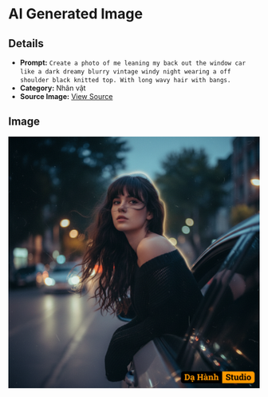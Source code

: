 # AI Generated Image

## Details
- **Prompt:** `Create a photo of me leaning my back out the window car like a dark dreamy blurry vintage windy night wearing a off shoulder black knitted top. With long wavy hair with bangs.
`
- **Category:** Nhân vật
- **Source Image:** [View Source](https://raw.githubusercontent.com/lenzcomvth/ImageLibrary/main/Female.png)

## Image
![AI Generated Image](./image-2025-10-03T06-43-39-111Z.png)